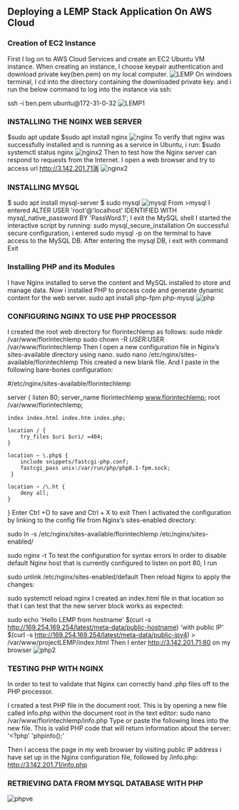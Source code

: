 ## Deploying a LEMP Stack Application On AWS Cloud
### Creation of EC2 Instance
First I log on to AWS Cloud Services and create an EC2 Ubuntu VM instance. When creating an instance, I choose keypair authentication and download private key(ben.pem) on my local computer.
![LEMP](https://github.com/Oolabanji/DevOps_Projects/assets/136812420/78363c41-bb09-4e10-8425-5627ac4e7f36)
On windows terminal, I cd into the directory containing the downloaded private key. and i run the below command to log into the instance via ssh:

ssh -i ben.pem ubuntu@172-31-0-32
![LEMP1](https://github.com/Oolabanji/DevOps_Projects/assets/136812420/a8ba282d-a873-467a-a124-ac4528282013)
### INSTALLING THE NGINX WEB SERVER
$sudo apt update
$sudo apt install nginx
![nginx](https://github.com/Oolabanji/DevOps_Projects/assets/136812420/a95439eb-a56e-4e66-85a8-d0c13f8a045d)
To verify that nginx was successfully installed and is running as a service in Ubuntu, i run:
$sudo systemctl status nginx
![nginx2](https://github.com/Oolabanji/DevOps_Projects/assets/136812420/3d10d3bc-9ab3-4f1c-adbd-37908f82d7e6)
Then  to test how the Nginx server can respond to requests from the Internet. I open a web browser and try to access url http://3.142.201.71🈵
![nginx2](https://github.com/Oolabanji/DevOps_Projects/assets/136812420/b88897c2-8feb-4194-9dee-fc4716635c5b)
###  INSTALLING MYSQL
$ sudo apt install mysql-server
$ sudo mysql
![mysql](https://github.com/Oolabanji/DevOps_Projects/assets/136812420/bc890118-c876-4016-875e-5779e70605f4)
From >mysql
I entered ALTER USER 'root'@'localhost' IDENTIFIED WITH mysql_native_password BY 'PassWord.1';
I exit the MySQL shell
I started the interactive script by running: sudo mysql_secure_installation
On successful secure configuration, i entered sudo mysql -p on the terminal to have access to the MySQL DB.
After entering the mysql DB, i exit with command Exit
### Installing PHP and its Modules
I have Nginx installed to serve the content and MySQL installed to store and manage data. Now i installed PHP to process code and generate dynamic content for the web server.
sudo apt install php-fpm php-mysql
![php](https://github.com/Oolabanji/DevOps_Projects/assets/136812420/4d3f706d-0551-47b4-8120-2e4177b9ce64)
### CONFIGURING NGINX TO USE PHP PROCESSOR
I created the root web directory for florintechlemp as follows:
sudo mkdir /var/www/florintechlemp
sudo chown -R $USER:$USER /var/www/florintechlemp
Then I open a new configuration file in Nginx’s sites-available directory using nano.
sudo nano /etc/nginx/sites-available/florintechlemp
This created a new blank file. And I paste in the following bare-bones configuration:

#/etc/nginx/sites-available/florintechlemp

server {
    listen 80;
    server_name florintechlemp www.florintechlemp;
    root /var/www/florintechlemp;

    index index.html index.htm index.php;

    location / {
        try_files $uri $uri/ =404;
    }

    location ~ \.php$ {
        include snippets/fastcgi-php.conf;
        fastcgi_pass unix:/var/run/php/php8.1-fpm.sock;
     }

    location ~ /\.ht {
        deny all;
    }

}
Enter Ctrl +O to save and Ctrl + X to exit
Then I activated the configuration by linking to the config file from Nginx’s sites-enabled directory:

sudo ln -s /etc/nginx/sites-available/florintechlemp /etc/nginx/sites-enabled/

sudo nginx -t
To test the configuration for syntax errors
In order to disable default Nginx host that is currently configured to listen on port 80, I run

sudo unlink /etc/nginx/sites-enabled/default
Then reload Nginx to apply the changes:

sudo systemctl reload nginx
I created an index.html file in that location so that I can test that the new server block works as expected:

sudo echo 'Hello LEMP from hostname' $(curl -s http://169.254.169.254/latest/meta-data/public-hostname) 'with public IP' $(curl -s http://169.254.169.254/latest/meta-data/public-ipv4) > /var/www/projectLEMP/index.html
Then I enter http://3.142.201.71:80 on my browser
![php2](https://github.com/Oolabanji/DevOps_Projects/assets/136812420/d84d5574-0e76-4190-b7a1-8f8b9307a7e8)
### TESTING PHP WITH NGINX
In order to test to validate that Nginx can correctly hand .php files off to the PHP processor.

I created a test PHP file in the document root. This is by opening a new file called info.php within the document root in the text editor:
sudo nano /var/www/florintechlemp/info.php
Type or paste the following lines into the new file. This is valid PHP code that will return information about the server:
'<?php'
'phpinfo();'

Then I access the page in my web browser by visiting public IP address i have set up in the Nginx configuration file, followed by /info.php:
http://3.142.201.71/info.php



### RETRIEVING DATA FROM MYSQL DATABASE WITH PHP

![phpve](https://github.com/Oolabanji/DevOps_Projects/assets/136812420/0c39abe8-87a1-4fee-aab6-d22db04708d0)




